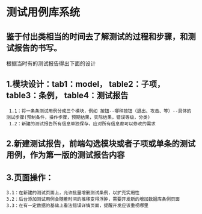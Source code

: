 # 测试用例库系统
## 鉴于付出类相当的时间去了解测试的过程和步骤，和测试报告的书写。



根据当时有的测试报告得出下面的设计


## 1.模块设计：tab1：model， table2：子项， table3：条例， table4：测试报告
     1.1：将一条条测试用例分成三个模块，例如 按钮--哪种按钮（退出、攻击、等）--具体的测试步骤(预制条件，操作步骤，预期结果，实际结果，错误等级，分类)
     1.2：新建的测试报告所有信息单独保存，应对所有信息都可以修改的需求
## 2.新建测试报告，前端勾选模块或者子项或单条的测试用例，作为第一版的测试报告内容
## 3.页面操作：
    3.1：在新建的测试页面上，允许批量增删测试条例，以扩充实用性
    3.2：后台添加测试用例会随着时间的推移变得浮肿，需要开发新的增加数据库条例页面
    3.3：在有一定数据的基础上看法错误详情页面，提醒开发应该重视哪里
